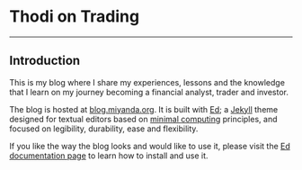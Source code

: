 # Thodi on Trading
---
## Introduction

This is my blog where I share my experiences, lessons and the knowledge that I learn on my journey becoming a financial analyst, trader and investor.

The blog is hosted at [blog.miyanda.org](https://blog/miyanda.org). It is built with [Ed](http://minicomp.github.io/ed/); a [Jekyll](https://jekyllrb.com/) theme designed for textual editors based on [minimal computing](http://go-dh.github.io/mincomp/) principles, and focused on legibility, durability, ease and flexibility.

If you like the way the blog looks and would like to use it, please visit the [Ed documentation page](http://minicomp.github.io/ed/documentation) to learn how to install and use it.

